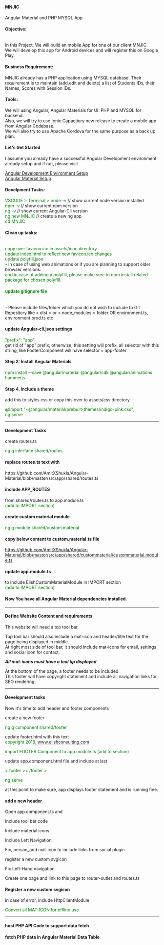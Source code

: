 <h4>MNJIC</h4>
Angular Material and PHP MYSQL App<br>
<h4>Objective:</h4><br>
In this Project, We will build an mobile App for one of our client MNJIC.<br>
We will develop this app for Android devices and will register this on Google Play.
<h4>Business Requirement:</h4>
MNJIC already has a PHP application using MYSQL database. Their requirement is to maintain (add,edit and delete) a list of Students IDs, their Names, Scores with Session IDs.
<h4>Tools:</h4>
We will using Angular, Angular Materials for UI. PHP and MYSQL for backend.<br>
Also, we will try to use Ionic Capactiory new release to create a mobile app from Angular Codebase.<br>
We will also try to use Apache Cordova for the same purpose as a back up plan.
<h4>Let's Get Started</h4>

I assume you already have a successful Angular Development environment already setup and 
if not, please visit 

<a href="https://github.com/AmitXShukla/Angular-Capacitor-Firebase-Setup" target="_blank">Angular Development Environment Setup</a><br>
<a href="https://github.com/AmitXShukla/Angular-Material" target="_blank">Angular Material Setup</a><br>

<h4>Develpment Tasks:</h4>
<span style="color:green">VSCODE > Terminal > node -v</span>  // show current node version installed<br>
<span style="color:green">npm -v</span> // show current npm version<br>
<span style="color:green">ng -v</span> // show current Angular-Cli version<br>
<span style="color:green">ng new MNJIC</span> // create a new ng app<br>
<span style="color:green"> cd MNJIC</span><br>
<h4> Clean up tasks:</h4><br>
<span style="color:green">copy over favicon.ico in assets/icon directory</span><br>
<span style="color:green">update index.html to reflect new favicon.ico changes</span><br>
<span style="color:green">update polyfill.json</span><br> - In case of using web animations or if you are planning to support older browser versions.<br>
<span style="color:green">and in case of adding a polyfill, please make sure to npm install related package for chosen polyfill.</span><br>
<span style="color:green"><h4>update gitignore file</h4></span><br>
- Please include files/folder which you do not wish to include to Git Repository like < dist > or < node_modules > folder
OR environment.ts, environment.prod.ts etc<br>

<h4>update Angular-cli.json settings </h4>
<span style="color:green">"prefix": "app" </span><br>
get rid of "app" prefix, otherwise, this setting will prefix, all selector with this string, like FooterComponent will have selector = app-footer
<br>
<h4> Step 2: Install Angular Materials</h4>
<span style="color:green">npm install --save @angular/material @angular/cdk @angular/animations hammerjs</span><br>

<h4> Step 4. Include a theme</h4>
add this to styles.css or copy this over to assets/css directory<br>

<span style="color:green">@import "~@angular/material/prebuilt-themes/indigo-pink.css";</span><br>
<span style="color:green"> ng serve</span><br>

_________________________

<h4>Development Tasks</h4>
create routes.ts<br>

<span style="color:green">ng g interface shared/routes</span><br>

<h4> replace routes.ts text with </h4>
https://github.com/AmitXShukla/Angular-Material/blob/master/src/app/shared/routes.ts<br>

<h4> include APP_ROUTES</h4> from shared/routes.ts to app.module.ts  <br>
<span style="color:green">(add to IMPORT section)</span><br>

<h4>create custom material module</h4>
<span style="color:green">ng g module shared/custom.material</span><br>

<h4>copy below content to custom.material.ts file</h4>

https://github.com/AmitXShukla/Angular-Material/blob/master/src/app/shared/custommaterial/custommaterial.module.ts<br>

<h4>update app.module.ts</h4> to include ElishCustomMaterialModule in IMPORT section <br>
<span style="color:green">(add to IMPORT section)</span><br>

<h4>Now You have all Angular Material dependencies installed.</h4>

_________________________

<h4>Define Website Content and requirements</h4>
This website will need a top tool bar.<br>

Top tool bar should also include a mat-icon and header/title text for the page being displayed in middle.<br>
At right most side of tool bar, it should include mat-icons for email, settings and social icon for contact.<br>

<b><i> All mat-icons must have a tool tip displayed</i></b><br>

At the bottom of the page, a footer needs to be included.<br>
This footer will have copyright statement and include all navigation links for SEO rendering.<br>

_________________________

<h4>Development tasks</h4>
Now it's time to add header and footer components<br>

create a new footer <br>

<span style="color:green">ng g component shared/footer</span><br>

update footer.html with this text<br>
<span style="color:green">copyright 2018, www.elishconsulting.com</span><br>

<span style="color:green">import FOOTER Component to app.module.ts  (add to <declarations> section)</span><br>

update app.component.html file and include at last<br>

<span style="color:green">< footer >< /footer ></span><br>

<span style="color:green"> ng serve</span><br>

at this point to make sure, app displays footer statement and is running fine.<br>

<h4>add a new header</h4>

Open app.component.ts and<br>

Include tool bar code<br>

Include material icons<br>

Include Left Navigation<br>

Fix, person_add mat-icon to include links from social plugin<br>

register a new custom svgicon<br>

Fix Left-Hand navigation<br>

Create one page and link to this page to router-outlet and routes.ts<br>

<h4>Register a new custom svgicon</h4>

in case of error, include HttpClientModule<br>


<span style="color:green">Convert all MAT-ICON for offline use</span><br>

----------------------------------------------------
<h4>host PHP API Code to support data fetch</h4>
<h4>fetch PHP data in Angular Material Data Table</h4>